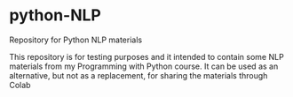 # python-NLP
Repository for Python NLP materials

This repository is for testing purposes and it intended to contain some NLP materials from my Programming with Python course.
It can be used as an alternative, but not as a replacement, for sharing the materials through Colab
